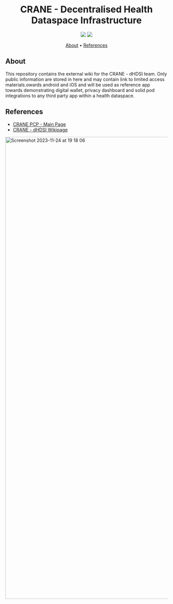 <h1 align="center">
    CRANE - Decentralised Health Dataspace Infrastructure
</h1>

<p align="center">
    <a href="/../../commits/" title="Last Commit"><img src="https://img.shields.io/github/last-commit/decentralised-dataexchange/crane-dhdsi-docs?style=flat"></a>
    <a href="/../../issues" title="Open Issues"><img src="https://img.shields.io/github/issues/decentralised-dataexchange/crane-dhdsi-docs?style=flat"></a>
</p>


<p align="center">
  <a href="#about">About</a> •
  <a href="#references">References</a>
</p>

## About

This repository contains the external wiki for the CRANE - dHDSI team. Only public information are stored in here and may contain link to limited access materials.owards android and iOS and will be used as reference app towards demonstrating digital wallet, privacy dashboard and solid pod integrations to any third party app within a health dataspace.

## References

* [CRANE PCP - Main Page](https://crane-pcp.eu/pcp-2/)
* [CRANE - dHDSI Wikipage](https://github.com/decentralised-dataexchange/crane-dhdsi-docs/wiki)

<img width="1438" alt="Screenshot 2023-11-24 at 19 18 06" src="https://github.com/decentralised-dataexchange/data4diabetes-app/assets/455274/b7a7b02a-1308-478b-b8ac-8e765ae87df1">
